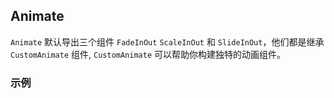 ## Animate

`Animate` 默认导出三个组件 `FadeInOut` `ScaleInOut` 和 `SlideInOut`，他们都是继承 `CustomAnimate` 组件, `CustomAnimate` 可以帮助你构建独特的动画组件。

### 示例
